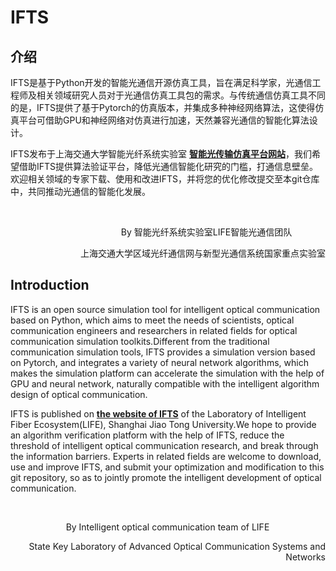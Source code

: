 # IFTS

## 介绍

IFTS是基于Python开发的智能光通信开源仿真工具，旨在满足科学家，光通信工程师及相关领域研究人员对于光通信仿真工具包的需求。与传统通信仿真工具不同的是，IFTS提供了基于Pytorch的仿真版本，并集成多种神经网络算法，这使得仿真平台可借助GPU和神经网络对仿真进行加速，天然兼容光通信的智能化算法设计。


IFTS发布于上海交通大学智能光纤系统实验室
**[智能光传输仿真平台网站](ifibertrans.sjtu.edu.cn)**，我们希望借助IFTS提供算法验证平台，降低光通信智能化研究的门槛，打通信息壁垒。欢迎相关领域的专家下载、使用和改进IFTS，并将您的优化修改提交至本git仓库中，共同推动光通信的智能化发展。

<br>

<p align="right" > By  智能光纤系统实验室LIFE智能光通信团队   &emsp; &emsp; &emsp;     </p>

<p align="right" > 上海交通大学区域光纤通信网与新型光通信系统国家重点实验室 </p>

## Introduction

IFTS is an open source simulation tool for intelligent optical communication based on Python, which aims to meet the needs of scientists, optical communication engineers and researchers in related fields for optical communication simulation toolkits.Different from the traditional communication simulation tools, IFTS provides a simulation version based on Pytorch, and integrates a variety of neural network algorithms, which makes the simulation platform can accelerate the simulation with the help of GPU and neural network, naturally compatible with the intelligent algorithm design of optical communication.

IFTS is published on **[the website of IFTS](ifibertrans.sjtu.edu.cn)** of the Laboratory of Intelligent Fiber Ecosystem(LIFE), Shanghai Jiao Tong University.We hope to provide an algorithm verification platform with the help of IFTS, reduce the threshold of intelligent optical communication research, and break through the information barriers. Experts in related fields are welcome to download, use and improve IFTS, and submit your optimization and modification to this git repository, so as to jointly promote the intelligent development of optical communication.

<br>

<p align="right" > By  Intelligent optical communication team of LIFE   &emsp; &emsp; &emsp; &emsp; &emsp;     </p>

<p align="right" > State Key Laboratory of Advanced Optical Communication Systems and Networks </p>
